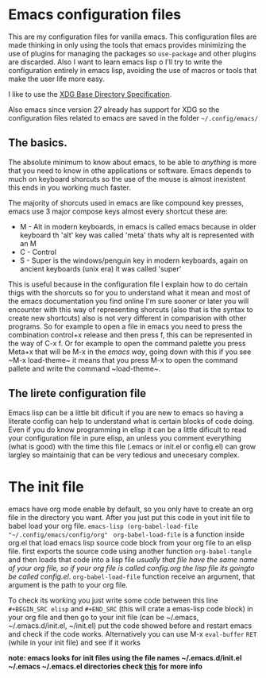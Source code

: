 # Emacs configuration files
This are my configuration files for vanilla emacs. This configuration
files are made thinking in only using the tools that emacs provides
minimizing the use of plugins for managing the packages so
`use-package` and other plugins are discarded.  Also I want to learn emacs lisp
o I'll try to write the configuration entirely in emacs lisp,
avoiding the use of macros or tools that make the user life more easy.

I like to use the [XDG Base Directory
Specification](https://specifications.freedesktop.org/basedir-spec/basedir-spec-latest.html).

Also emacs since version 27 already has support for XDG so the
configuration files related to emacs are saved in the folder
`~/.config/emacs/`

## The basics.
The absolute minimum to know about emacs, to be able to *anything* is more that you
need to know in othe applications or software. Emacs depends to much on keyboard
shorcuts so the use of the mouse is almost inexistent this ends in you working
much faster.

The majority of shorcuts used in emacs are like compound key presses, emacs use
3 major compose keys almost every shortcut these are:
* M - Alt in modern keyboards, in emacs is called emacs because in older keyboard th 'alt' key was called 'meta' thats why alt is represented with an M
* C - Control
* S - Super is the windows/penguin key in modern keyboards, again on ancient keyboards (unix era) it was called 'super'

This is useful because in the configuration file I explain how to 
do certain thigs with the shorcuts so for you to understand what it 
mean and most of the emacs documentation you find online I'm sure sooner
or later you will encounter with this way of representing shorcuts (also that is the syntax to create new shortcuts) 
also is not very different in comparision with other programs.
So for example to open a file in emacs you need to press the combination 
control+x release and then press f, this can be represented in the way
of C-x f. Or for example to open the command palette you press Meta+x
that will be M-x in the *emacs way*, going down with this if you see
~M-x load-theme~ it means that you press M-x to open the command pallete
and write the command ~load-theme~.


## The lirete configuration file
Emacs lisp can be a little bit dificult if you are new to emacs so
having a literate config can help to understand what is certain blocks
of code doing.  Even if you do know programming in elisp it can be a
little dificult to read your configuration file in pure elisp, an
unless you comment everything (what is good) with the time this file
(.emacs or init.el or config.el) can grow largley so maintainig that
can be very tedious and unecesary complex.

# The init file
emacs have org mode enable by default, so you only have to create an
org file in the directory you want.  After you just put this code in
yout init file to babel load your org file.  ```emacs-lisp
(org-babel-load-file "~/.config/emacs/config/org" ```
`org-babel-load-file` is a function inside org.el that load emacs lisp
source code block from your org file to an elisp file. first exports
the source code using another function `org-babel-tangle` and then
loads that code into a lisp file *usually that file have the same name
of your org file, so if your org file is called config.org the lisp
file its goingto be called config.el*.  `org-babel-load-file`
function receive an argument, that argument is the path to your org
file.

To check its working you just write some code between this line
`#+BEGIN_SRC elisp` and `#+END_SRC` (this will crate a emas-lisp code
block) in your org file and then go to your init file (can be
~/.emacs, ~/.emacs.d/init.el, ~/init.el) put the code showed before
and restart emacs and check if the code works.  Alternatively you can
use M-x `eval-buffer` `RET` (while in your init file) and see if it
works


**note: emacs looks for init files using the file names
~/.emacs.d/init.el ~/.emacs ~/.emacs.el directories check
[this](https://www.gnu.org/software/emacs/manual/html_node/emacs/Find-Init.html)
for more info**

